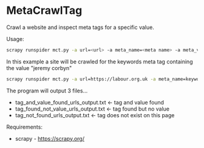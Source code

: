# MetaCrawlTag
Crawl a website and inspect meta tags for a specific value.

Usage:
```bash
scrapy runspider mct.py -a url=<url> -a meta_name=<meta name> -a meta_value="meta value"
```
In this example a site will be crawled for the keywords meta tag containing the value "jeremy corbyn"
```bash
scrapy runspider mct.py -a url=https://labour.org.uk -a meta_name=keywords -a meta_value='jeremy corbyn'
```
The program will output 3 files...

* tag_and_value_found_urls_output.txt <- tag and value found
* tag_found_not_value_urls_output.txt <- tag found but no value
* tag_not_found_urls_output.txt <- tag does not exist on this page

Requirements:

* scrapy - https://scrapy.org/
